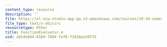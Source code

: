 ```yaml
---
content_type: resource
description: ''
file: https://ol-ocw-studio-app-qa.s3.amazonaws.com/courses/10-34-numerical-methods-applied-to-chemical-engineering-fall-2015/a81de84481b97884fef6f1616ea39733_FunctionEvaluator.m
file_type: text/x-objcsrc
resourcetype: Other
title: FunctionEvaluator.m
uid: a81de844-81b9-7884-fef6-f1616ea39733
---
```

